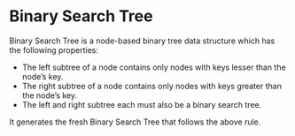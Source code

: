 # Binary Search Tree

Binary Search Tree is a node-based binary tree data structure which has the following properties:

*    The left subtree of a node contains only nodes with keys lesser than the node’s key.
*    The right subtree of a node contains only nodes with keys greater than the node’s key.
*    The left and right subtree each must also be a binary search tree.


It generates the fresh Binary Search Tree that follows the above rule.
